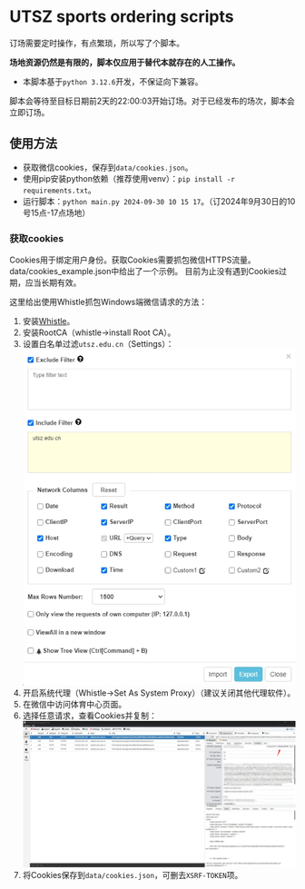 # UTSZ sports ordering scripts

订场需要定时操作，有点繁琐，所以写了个脚本。

**场地资源仍然是有限的，脚本仅应用于替代本就存在的人工操作。**

- 本脚本基于`python 3.12.6`开发，不保证向下兼容。

脚本会等待至目标日期前2天的22:00:03开始订场。对于已经发布的场次，脚本会立即订场。

## 使用方法

- 获取微信cookies，保存到`data/cookies.json`。
- 使用pip安装python依赖（推荐使用venv）：`pip install -r requirements.txt`。
- 运行脚本：`python main.py 2024-09-30 10 15 17`。（订2024年9月30日的10号15点-17点场地）

### 获取cookies

Cookies用于绑定用户身份。获取Cookies需要抓包微信HTTPS流量。
data/cookies_example.json中给出了一个示例。
目前为止没有遇到Cookies过期，应当长期有效。

这里给出使用Whistle抓包Windows端微信请求的方法：
1. 安装[Whistle](https://github.com/avwo/whistle-client/releases)。
2. 安装RootCA（whistle->install Root CA）。
3. 设置白名单过滤`utsz.edu.cn`（Settings）：
![filter](assets/filter.png)
4. 开启系统代理（Whistle->Set As System Proxy）（建议关闭其他代理软件）。
5. 在微信中访问体育中心页面。
6. 选择任意请求，查看Cookies并复制：
![cookies](assets/cookies.png)
7. 将Cookies保存到`data/cookies.json`，可删去`XSRF-TOKEN`项。